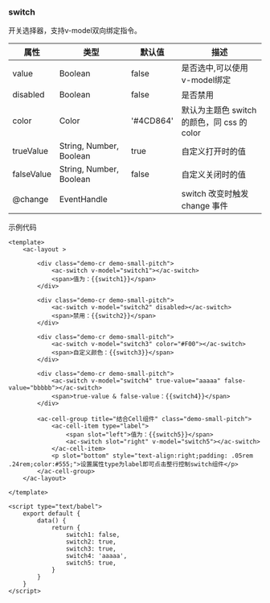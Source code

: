 ### switch
开关选择器，支持v-model双向绑定指令。

| 属性  | 类型   | 默认值 | 描述             |
| ----- | ------ | ---- | -------------- |
|value|	Boolean	| false	| 是否选中,可以使用v-model绑定|
|disabled|	Boolean|	false|	是否禁用|
|color |	Color	| '#4CD864'|默认为主题色	switch 的颜色，同 css 的 color |
|trueValue| String, Number, Boolean|true| 自定义打开时的值|
|falseValue| String, Number, Boolean|false| 自定义关闭时的值|
|@change| EventHandle|  | switch 改变时触发 change 事件|

示例代码

```script
<template>
    <ac-layout >

        <div class="demo-cr demo-small-pitch">
            <ac-switch v-model="switch1"></ac-switch>
            <span>值为：{{switch1}}</span>
        </div>

        <div class="demo-cr demo-small-pitch">
            <ac-switch v-model="switch2" disabled></ac-switch>
            <span>禁用：{{switch2}}</span>
        </div>

        <div class="demo-cr demo-small-pitch">
            <ac-switch v-model="switch3" color="#F00"></ac-switch>
            <span>自定义颜色：{{switch3}}</span>
        </div>

        <div class="demo-cr demo-small-pitch">
            <ac-switch v-model="switch4" true-value="aaaaa" false-value="bbbbb"></ac-switch>
            <span>true-value & false-value：{{switch4}}</span>
        </div>

        <ac-cell-group title="结合Cell组件" class="demo-small-pitch">
            <ac-cell-item type="label">
                <span slot="left">值为：{{switch5}}</span>
                <ac-switch slot="right" v-model="switch5"></ac-switch>
            </ac-cell-item>
            <p slot="bottom" style="text-align:right;padding: .05rem .24rem;color:#555;">设置属性type为label即可点击整行控制switch组件</p>
        </ac-cell-group>
    </ac-layout>

</template>

<script type="text/babel">
    export default {
        data() {
            return {
                switch1: false,
                switch2: true,
                switch3: true,
                switch4: 'aaaaa',
                switch5: true,
            }
        }
    }
</script>


```

 <!-- 效果
 
 ![](./img/switch/switch.gif) -->
